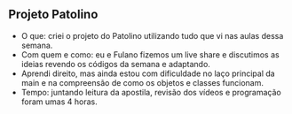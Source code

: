 ## Projeto Patolino

- O que: criei o projeto do Patolino utilizando tudo que vi nas aulas dessa semana.
- Com quem e como: eu e Fulano fizemos um live share e discutimos as ideias revendo os códigos da semana e adaptando.
- Aprendi direito, mas ainda estou com dificuldade no laço principal da main e na compreensão de como os objetos e classes funcionam.
- Tempo: juntando leitura da apostila, revisão dos vídeos e programação foram umas 4 horas.
